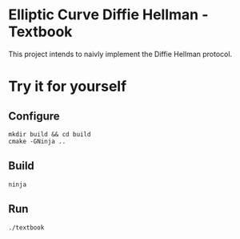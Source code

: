 # Elliptic Curve Diffie Hellman - Textbook

This project intends to naivly implement the Diffie Hellman protocol.

# Try it for yourself

## Configure

`mkdir build && cd build`  
`cmake -GNinja ..`

## Build

`ninja`

## Run

`./textbook`
